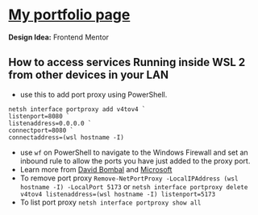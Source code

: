 # [My portfolio page](https://emmanueldiogu.netlify.app/)

**Design Idea:** Frontend Mentor






## How to access services Running inside WSL 2 from other devices in your LAN

- use this to add port proxy using PowerShell.
```pwsh
netsh interface portproxy add v4tov4 `
listenport=8080 `
listenaddress=0.0.0.0 `
connectport=8080 `
connectaddress=(wsl hostname -I)
```
- use `wf` on PowerShell to navigate to the Windows Firewall and set an inbound rule to allow the ports you have just added to the proxy port.
- Learn more from [David Bombal](https://youtu.be/yCK3easuYm4) and [Microsoft](https://learn.microsoft.com/en-us/windows/wsl/networking#accessing-a-wsl-2-distribution-from-your-local-area-network-lan)
- To remove port proxy `Remove-NetPortProxy -LocalIPAddress (wsl hostname -I) -LocalPort 5173` or `netsh interface portproxy delete v4tov4 listenaddress=(wsl hostname -I) listenport=5173`
- To list port proxy `netsh interface portproxy show all`
